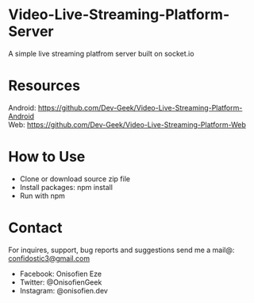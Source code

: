 # Video-Live-Streaming-Platform-Server
 A simple live streaming platfrom server built on socket.io

# Resources
Android: <a href="https://github.com/Dev-Geek/Video-Live-Streaming-Platform-Android">https://github.com/Dev-Geek/Video-Live-Streaming-Platform-Android</a> <br />
Web: <a href="https://github.com/Dev-Geek/Video-Live-Streaming-Platform-Web">https://github.com/Dev-Geek/Video-Live-Streaming-Platform-Web</a>

# How to Use
* Clone or download source zip file
* Install packages: npm install
* Run with npm

# Contact
For inquires, support, bug reports and suggestions send me a mail@: confidostic3@gmail.com

* Facebook: Onisofien Eze
* Twitter: @OnisofienGeek
* Instagram: @onisofien.dev